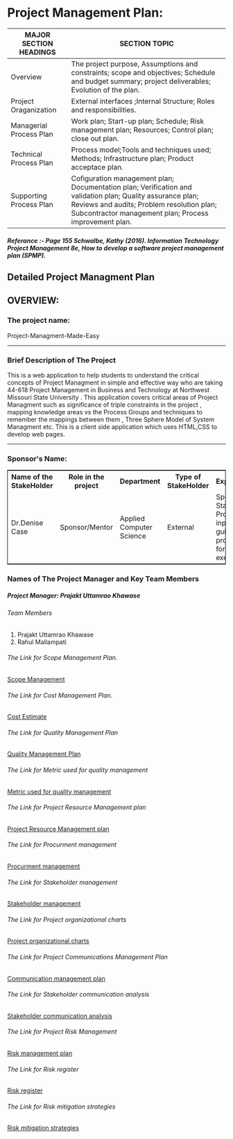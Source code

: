 # Project Management Plan:


MAJOR SECTION HEADINGS|SECTION TOPIC|
---|---|
Overview |The project purpose, Assumptions and constraints; scope and objectives; Schedule and budget summary; project deliverables; Evolution of the plan. 
Project Oraganization |External interfaces ;Internal Structure;  Roles and responsibilities.
Managerial Process Plan | Work plan; Start-up plan;  Schedule; Risk management plan; Resources; Control plan;  close out plan.
Technical Process Plan |Process model;Tools and techniques used;  Methods; Infrastructure plan; Product acceptace plan.
Supporting Process Plan |Cofiguration management plan;  Documentation plan; Verification and validation plan; Quality assurance plan; Reviews and audits; Problem resolution plan; Subcontractor management plan; Process improvement plan.

##### Referance :- Page 155 Schwalbe, Kathy (2016). Information Technology Project Management 8e, How to develop a software project management plan (SPMP).

## Detailed Project Managment Plan

## OVERVIEW:

### The project name:

Project-Managment-Made-Easy

<hr>

### Brief Description of The Project

This is a web application to help students to understand the critical concepts of Project Managment in simple and effective way who are taking 44-618 Project Management in Business and Technology at Northwest Missouri State University . This application covers critical areas of Project Managment such as significance of triple constraints in the project , mapping knowledge areas vs the Process Groups and techniques to remember the mappings between them , Three Sphere Model of System Managment etc. This is a client side application which uses HTML,CSS to develop web pages.

<hr>

### Sponsor's Name:
<table style="width:100%;border: 1px solid black;">
  <tr>
    <th>Name of the StakeHolder</th>
    <th>Role in the project</th> 
<th>Department</th>
	<th>Type of StakeHolder</th>
	<th>Expectations</th>
	<th>Contact Info</th>
  </tr>
  <tr>
    <td>Dr.Denise Case</td>
    <td>Sponsor/Mentor</td> 
    <td>
	Applied Computer Science</td>
	 <td>External</td> 
	 <td>Sponsor, Key Stakeholder. Provides input and guidance to proceed forward the execution</td>
	  <td> Colden Hall 2280 ,  Maryville,Missouri</td> 
</tr>
</table>


### Names of The Project Manager and Key Team Members

##### Project Manager: Prajakt Uttamrao Khawase

###### Team Members
1. Prajakt Uttamrao Khawase<br>
2. Rahul Mallampati<br>

###### The Link for Scope Management Plan.
[Scope Management](https://github.com/Prajakt-Khawase/Project-Managment-Made-Easy/blob/master/docs/Project%20Scope%20Managment/scopestatement.md)

###### The Link for Cost Management Plan.
[Cost Estimate](https://docs.google.com/spreadsheets/d/1aVNn5u_LkH2UrRhSUzx-rzru7GL92vYQD7FZm1EIMR0/edit#gid=0)


###### The Link for Quality Management Plan
[Quality Management Plan](https://github.com/Prajakt-Khawase/Project-Managment-Made-Easy/blob/master/docs/Project%20Quality%20Management/Quality%20Management%20Plan.md)

###### The Link for Metric used for quality management

[Metric used for quality management](https://github.com/Prajakt-Khawase/Project-Managment-Made-Easy/blob/master/docs/Project%20Quality%20Management/qualitymeasurematric.md)


###### The Link for Project Resource Management plan

[Project Resource Management plan](https://github.com/Prajakt-Khawase/Project-Managment-Made-Easy/blob/master/docs/Project%20Resource%20Management/Resources%20management%20plan.md)

###### The Link for Procurment management

[Procurment management](https://github.com/Prajakt-Khawase/Project-Managment-Made-Easy/blob/master/docs/ProcurementManagement/procurement-management-plan.md) 


###### The Link for Stakeholder management

[Stakeholder management](https://github.com/Prajakt-Khawase/Project-Managment-Made-Easy/tree/master/docs/Project%20Stakeholder%20Management) 

###### The Link for Project organizational charts

[Project organizational charts](https://github.com/Prajakt-Khawase/Project-Managment-Made-Easy/blob/master/docs/Project%20Resource%20Management/Project%20organizational%20charts.md)

###### The Link for Project Communications Management Plan

[Communication management plan](https://github.com/Prajakt-Khawase/Project-Managment-Made-Easy/blob/master/docs/Project%20Communication%20Management/Communicationmanagementplan.md)


###### The Link for Stakeholder communication analysis
[Stakeholder communication analysis](https://github.com/Prajakt-Khawase/Project-Managment-Made-Easy/blob/master/docs/Project%20Communication%20Management/Stakeholder%20communication%20analysis.md) 

###### The Link for Project Risk Management

[Risk management plan](https://github.com/Prajakt-Khawase/Project-Managment-Made-Easy/blob/master/docs/Project%20Risk%20Management/Risk-Management-Plan.md)

###### The Link for Risk register

[Risk register](https://github.com/Prajakt-Khawase/Project-Managment-Made-Easy/blob/master/docs/Project%20Risk%20Management/Risk%20register.md)


###### The Link for Risk mitigation strategies

[Risk mitigation strategies](https://github.com/Prajakt-Khawase/Project-Managment-Made-Easy/blob/master/docs/Project%20Risk%20Management/Riskmitigationstrategies.md) 


